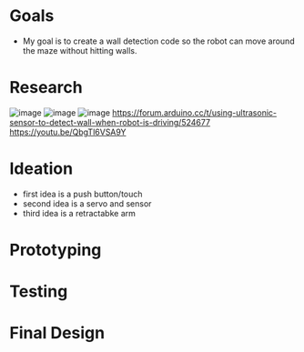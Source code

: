 # Goals
- My goal is to create a wall detection code so the robot can move around the maze without hitting walls.
# Research 
![image](https://github.com/StAndrewsCollege/2324-TEJ3M-5-E-Sprint3and4/assets/156111780/5d95f8c1-c419-45de-bb5b-495440bafa4a)
![image](https://github.com/StAndrewsCollege/2324-TEJ3M-5-E-Sprint3and4/assets/156111780/d094d9ac-c086-44d5-a3c9-0e4f487cfb8e)
![image](https://github.com/StAndrewsCollege/2324-TEJ3M-5-E-Sprint3and4/assets/156111780/8a60283a-be0f-43e7-8fcd-849a33ffa7a2) 
https://forum.arduino.cc/t/using-ultrasonic-sensor-to-detect-wall-when-robot-is-driving/524677
https://youtu.be/QbgTl6VSA9Y 
# Ideation
- first idea is a push button/touch
- second idea is a servo and sensor 
- third idea is a retractabke arm 
# Prototyping
# Testing
# Final Design 
